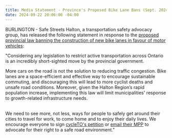 ```yaml
---
title: Media Statement - Province's Proposed Bike Lane Bans (Sept. 2024)
date: 2024-09-22 20:06:00 -04:00
---
```


BURLINGTON - Safe Streets Halton, a transportation safety advocacy group, has released the following statement in response to the [proposed provincial law banning the construction of new bike lanes in favour of motor vehicles](https://www.cbc.ca/news/canada/toronto/ontario-government-bike-lanes-1.7328878):

"Considering any legislation to restrict active transportation across Ontario is an incredibly short-sighted move by the provincial government.

More cars on the road is not the solution to reducing traffic congestion. Bike lanes are a space-efficient and effective way to encourage sustainable commuting, and discouraging this will lead to more cyclist deaths and unsafe road conditions. Moreover, given the Halton Region’s rapid population increase, implementing this law will limit municipalities' response to growth-related infrastructure needs.

\
We need to see more, not less, ways for people to safely get around their cities to travel for work, to come home and to enjoy their daily lives. We encourage everyone to sign [cycleTO's petition](https://www.cycleto.ca/ilovebikelanes) or [email their MPP](https://www.ola.org/en/members/current#views-exposed-form-current-members-current-members-grid) to advocate for their right to a safe road environment."